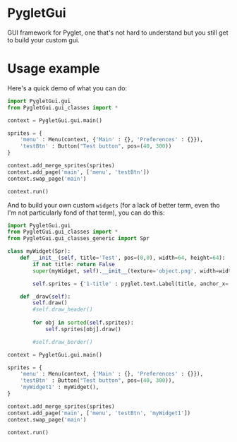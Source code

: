 PygletGui
=========

GUI framework for Pyglet, one that's not hard to understand but you still get to build your custom gui.

Usage example
=============

Here's a quick demo of what you can do:

```Python
import PygletGui.gui
from PygletGui.gui_classes import *

context = PygletGui.gui.main()

sprites = {
	'menu' : Menu(context, {'Main' : {}, 'Preferences' : {}}),
	'testBtn' : Button("Test button", pos=(40, 300))
}

context.add_merge_sprites(sprites)
context.add_page('main', ['menu', 'testBtn'])
context.swap_page('main')

context.run()
```

And to build your own custom `widgets` (for a lack of better term, even tho I'm not particularly fond of that term), you can do this:

```Python
import PygletGui.gui
from PygletGui.gui_classes import *
from PygletGui.gui_classes_generic import Spr

class myWidget(Spr):
	def __init__(self, title='Test', pos=(0,0), width=64, height=64):
		if not title: return False
		super(myWidget, self).__init__(texture='object.png', width=width, height=height, x=pos[0], y=pos[1])

		self.sprites = {'1-title' : pyglet.text.Label(title, anchor_x='center', font_size=12, x=self.x+self.width/2, y=self.y+self.height-20)}

	def _draw(self):
		self.draw()
		#self.draw_header()
		
		for obj in sorted(self.sprites):
			self.sprites[obj].draw()

		#self.draw_border()

context = PygletGui.gui.main()

sprites = {
	'menu' : Menu(context, {'Main' : {}, 'Preferences' : {}}),
	'testBtn' : Button("Test button", pos=(40, 300)),
	'myWidget1' : myWidget(),
}

context.add_merge_sprites(sprites)
context.add_page('main', ['menu', 'testBtn', 'myWidget1'])
context.swap_page('main')

context.run()
